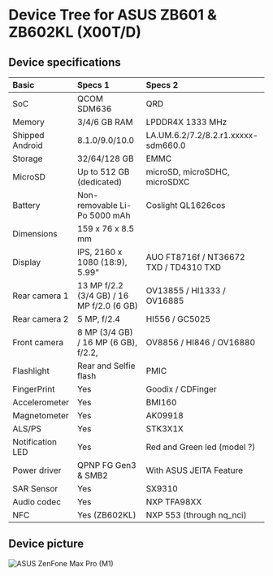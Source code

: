 # Device Tree for ASUS ZB601 & ZB602KL (X00T/D)

## Device specifications

| Basic            | Specs 1                                   | Specs 2                                |
|:---------------- |:----------------------------------------- |:-------------------------------------- |
| SoC              | QCOM SDM636                               | QRD                                    |
| Memory           | 3/4/6 GB RAM                              | LPDDR4X 1333 MHz                       |
| Shipped Android  | 8.1.0/9.0/10.0                            | LA.UM.6.2/7.2/8.2.r1.xxxxx-sdm660.0    |
| Storage          | 32/64/128 GB                              | EMMC                                   |
| MicroSD          | Up to 512 GB (dedicated)                  | microSD, microSDHC, microSDXC          |
| Battery          | Non-removable Li-Po 5000 mAh              | Coslight QL1626cos                     |
| Dimensions       | 159 x 76 x 8.5 mm                         |                                        |
| Display          | IPS, 2160 x 1080 (18:9), 5.99"            | AUO FT8716f / NT36672 TXD / TD4310 TXD |
| Rear camera 1    | 13 MP f/2.2 (3/4 GB) / 16 MP f/2.0 (6 GB) | OV13855 / HI1333 / OV16885             |
| Rear camera 2    | 5 MP, f/2.4                               | HI556 / GC5025                         |
| Front camera     | 8 MP (3/4 GB) / 16 MP (6 GB), f/2.2,      | OV8856 / HI846 / OV16880               |
| Flashlight       | Rear and Selfie flash                     | PMIC                                   |
| FingerPrint      | Yes                                       | Goodix / CDFinger                      |
| Accelerometer    | Yes                                       | BMI160                                 |
| Magnetometer     | Yes                                       | AK09918                                |
| ALS/PS           | Yes                                       | STK3X1X                                |
| Notification LED | Yes                                       | Red and Green led (model ?)            |
| Power driver     | QPNP FG Gen3 & SMB2                       | With ASUS JEITA Feature                |
| SAR Sensor       | Yes                                       | SX9310                                 |
| Audio codec      | Yes                                       | NXP TFA98XX                            |
| NFC              | Yes (ZB602KL)                             | NXP 553 (through nq_nci)               |

## Device picture

![ASUS ZenFone Max Pro (M1)](https://i-cdn.phonearena.com/images/articles/320775-image/Asus-ZenFone-Max-Pro-M1.jpg)
